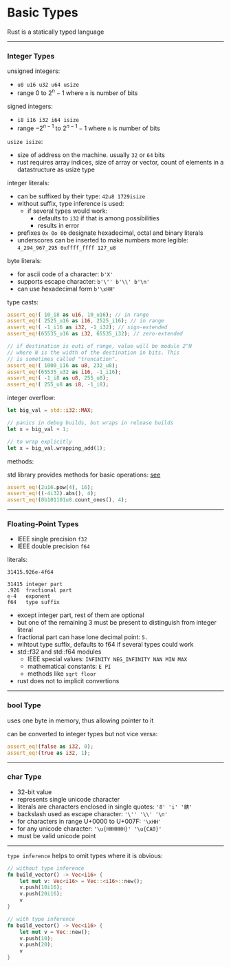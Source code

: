 # Basic Types

Rust is a statically typed language 

---

### Integer Types

unsigned integers:
- `u8 u16 u32 u64 usize`  
- range $0$ to $2^n-1$ where `n` is number of bits

signed integers:
- `i8 i16 i32 i64 isize`  
- range $-2^{n-1}$ to $2^{n-1}-1$ where `n` is number of bits

`usize isize`:
- size of address on the machine. usually `32` or `64` bits
- rust requires array indices, size of array or vector, 
  count of elements in a datastructure as usize type

integer literals:
- can be suffixed by their type: `42u8 1729isize`
- without suffix, type inference is used:
  - if several types would work:
    - defaults to `i32` if that is among possibilities
    - results in error
- prefixes `0x 0o 0b` designate hexadecimal, octal and binary literals
- underscores can be inserted to make numbers more legible: `4_294_967_295 0xffff_ffff 127_u8`

byte literals:
- for ascii code of a character: `b'X'`
- supports escape character: `b'\'' b'\\' b'\n'`
- can use hexadecimal form `b'\xHH'`

type casts:
```rust
assert_eq!( 10_i8 as u16, 10_u16); // in range
assert_eq!( 2525_u16 as i16, 2525_i16); // in range
assert_eq!( -1_i16 as i32, -1_i32); // sign-extended
assert_eq!(65535_u16 as i32, 65535_i32); // zero-extended

// if destination is outi of range, value will be module 2^N
// where N is the width of the destination in bits. This
// is sometimes called "truncation".
assert_eq!( 1000_i16 as u8, 232_u8);
assert_eq!(65535_u32 as i16, -1_i16);
assert_eq!( -1_i8 as u8, 255_u8);
assert_eq!( 255_u8 as i8, -1_i8);
```

integer overflow:
```rust
let big_val = std::i32::MAX;

// panics in debug builds, but wraps in release builds
let x = big_val + 1;

// to wrap explicitly
let x = big_val.wrapping_add(1);
```

methods:

std library provides methods for basic operations: [see](https://doc.rust-lang.org/std/primitive.i32.html)
```rust
assert_eq!(2u16.pow(4), 16);
assert_eq!((-4i32).abs(), 4);
assert_eq!(0b101101u8.count_ones(), 4);
```

---

### Floating-Point Types

- IEEE single precision `f32`
- IEEE double precision `f64`

literals:
~~~
31415.926e-4f64

31415 integer part
.926  fractional part
e-4   exponent
f64   type suffix
~~~
- except integer part, rest of them are optional
- but one of the remaining 3 must be present to distinguish from integer literal
- fractional part can hase lone decimal point: `5.`
- wihtout type suffix, defaults to f64 if several types could work
- std::f32 and std::f64 modules
  - IEEE special values: `INFINITY NEG_INFINITY NAN MIN MAX`
  - mathematical constants: `E PI`
  - methods like `sqrt floor`
- rust does not to implicit convertions

---

### bool Type

uses one byte in memory, thus allowing pointer to it

can be converted to integer types but not vice versa:
~~~rust
assert_eq!(false as i32, 0);
assert_eq!(true as i32, 1);
~~~

---

### char Type

- 32-bit value
- represents single unicode character
- literals are characters enclosed in single quotes: `'8' 'i' '錆'`
- backslash used as escape character: `'\'' '\\' '\n'`
- for characters in range U+0000 to U+007F: `'\xHH'`
- for any unicode character: `'\u{HHHHHH}' '\u{CA0}'`
- must be valid unicode point


---

`type inference` helps to omit types where it is obvious:

```rust
// without type inference
fn build_vector() -> Vec<i16> {
    let mut v: Vec<i16> = Vec::<i16>::new();
    v.push(10i16);
    v.push(20i16);
    v
}

// with type inference
fn build_vector() -> Vec<i16> {
    let mut v = Vec::new();
    v.push(10);
    v.push(20);
    v
}
```

